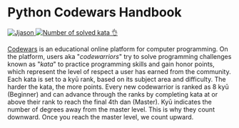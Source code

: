 # Python Codewars Handbook

<a href="https://www.codewars.com/users/Jjason">
      <img src="https://www.codewars.com/users/Jjason/badges/large?logo=false"
           title="Jjason">
   </a>
<a href="https://www.codewars.com">
      <img src="https://img.shields.io/badge/solved%20kata-403-red.svg"
           title="Number of solved kata 👌">
   </a>
   
   
 
[Codewars](https://www.codewars.com) is an educational online platform for computer programming. On the platform, users aka "*codewarriors*" try to solve programming challenges known as "*kata*" to practice programming skills and gain honor points, which represent the level of respect a user has earned from the community. Each kata is set to a kyū rank, based on its subject area and difficulty. The harder the kata, the more points. Every new codewarrior is ranked as 8 kyū (Beginner) and can advance through the ranks by completing kata at or above their rank to reach the final 4th dan (Master). Kyū indicates the number of degrees away from the master level. This is why they count downward. Once you reach the master level, we count upward.
